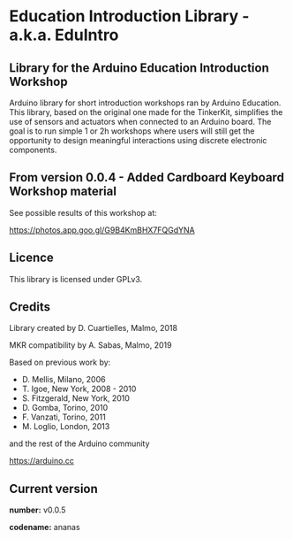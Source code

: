 # Education Introduction Library - a.k.a. EduIntro

## Library for the Arduino Education Introduction Workshop

Arduino library for short introduction workshops ran by Arduino Education. This library, based on the original one made for the TinkerKit, simplifies the use of sensors and actuators when connected to an Arduino board. The goal is to run simple 1 or 2h workshops where users will still get the opportunity to design meaningful interactions using discrete electronic components.

## From version 0.0.4 - Added Cardboard Keyboard Workshop material

See possible results of this workshop at:

https://photos.app.goo.gl/G9B4KmBHX7FQGdYNA

## Licence

This library is licensed under GPLv3.

## Credits

Library created by D. Cuartielles, Malmo, 2018

MKR compatibility by A. Sabas, Malmo, 2019

Based on previous work by:
- D. Mellis, Milano, 2006
- T. Igoe, New York, 2008 - 2010
- S. Fitzgerald, New York, 2010
- D. Gomba, Torino, 2010
- F. Vanzati, Torino, 2011
- M. Loglio, London, 2013

and the rest of the Arduino community

https://arduino.cc

## Current version

**number:** v0.0.5

**codename:** ananas
